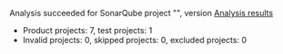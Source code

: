 Analysis succeeded for SonarQube project "", version  [Analysis results](https://sonarcloud.io/dashboard/index/praveenvakalapudi_hsvsautomatedtestcases)
- Product projects: 7, test projects: 1
- Invalid projects: 0, skipped projects: 0, excluded projects: 0
